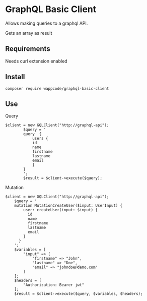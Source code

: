 # GraphQL Basic Client

Allows making queries to a graphql API.

Gets an array as result

## Requirements

Needs curl extension enabled

## Install

    composer require wappcode/graphql-basic-client

## Use

Query

    $client = new GQLClient("http://graphql-api");
            $query = '
            query  {
                users {
                id
                name
                firstname
                lastname
                email
                }
            }
            ';
            $result = $client->execute($query);

Mutation

    $client = new GQLClient("http://graphql-api");
    	$query = '
    	mutation MutationCreateUser($input: UserInput) {
    		user: createUser(input: $input) {
              id
    		  name
    		  firstname
    		  lastname
    		  email
    		}
    	  }
    	';
    	$variables = [
    		"input" => [
    			"firstname" => "John",
    			"lastname" => "Doe",
    			"email" => "johndoe@demo.com"
    		]
    	];
    	$headers = [
    		"Authorization: Bearer jwt"
    	];
    	$result = $client->execute($query, $variables, $headers);
